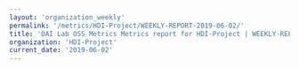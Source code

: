 ```yaml
---
layout: 'organization_weekly'
permalink: '/metrics/HDI-Project/WEEKLY-REPORT-2019-06-02/'
title: 'DAI Lab OSS Metrics Metrics report for HDI-Project | WEEKLY-REPORT-2019-06-02'
organization: 'HDI-Project'
current_date: '2019-06-02'
---
```

